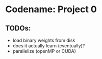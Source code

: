# Codename: Project 0

## TODOs:

- load binary weights from disk
- does it actually learn (eventually)?
- parallelize (openMP or CUDA)

